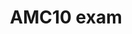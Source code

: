 ---
layout: post
title: "AMC10 exam"
time:  "February/2021"
image: images/AMC.png
categories: race
authors: "MMA"
Award: "Top 2.5% in AMC"
background: "Part of a series of exams that determine the US team for the International Mathematical Olympiad. Students in grade10 can participate in."
---